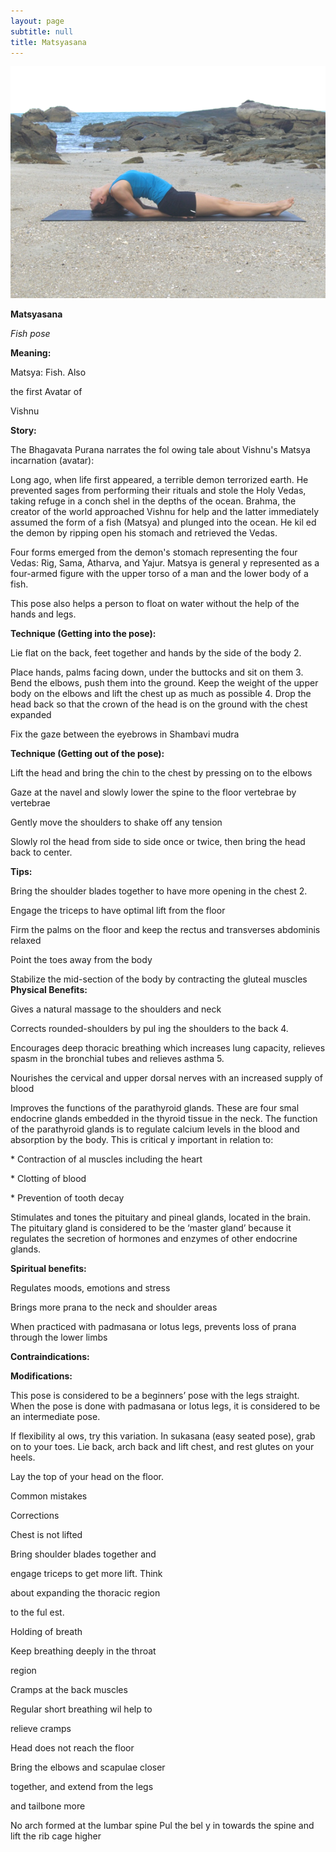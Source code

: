 ```yaml
---
layout: page
subtitle: null
title: Matsyasana
---
```

  <p class="calibre1 text-center">
   <img class="calibre2" src="../../assets/img/index-38_3.png"/>
  </p>
  <p class="calibre1">
  </p>
  <p class="calibre1">
   <b class="calibre3">
   </b>
  </p>
  <p class="calibre1">
   <b class="calibre3">
    Matsyasana
   </b>
  </p>
  <p class="calibre1">
  </p>
  <p class="calibre1">
  </p>
  <p class="calibre1">
  </p>
  <p class="calibre1">
  </p>
  <p class="calibre1">
  </p>
  <p class="calibre1">
   <i class="calibre4">
    Fish pose
   </i>
  </p>
  <p class="calibre1">
   <b class="calibre3">
   </b>
  </p>
  <p class="calibre1">
   <b class="calibre3">
    Meaning:
   </b>
  </p>
  <p class="calibre1">
   Matsya: Fish. Also
  </p>
  <p class="calibre1">
   the first Avatar of
  </p>
  <p class="calibre1">
   Vishnu
  </p>
  <p class="calibre1">
  </p>
  <p class="calibre1">
  </p>
  <p class="calibre1">
  </p>
  <p class="calibre1">
  </p>
  <p class="calibre1">
   <b class="calibre3">
    Story:
   </b>
  </p>
  <p class="calibre1">
  </p>
  <p class="calibre1">
   The  Bhagavata  Purana  narrates  the  fol owing  tale  about  Vishnu's  Matsya incarnation (avatar):
  </p>
  <p class="calibre1">
  </p>
  <p class="calibre1">
   Long  ago,  when  life  first  appeared,  a  terrible  demon  terrorized  earth.  He prevented sages from performing their rituals and stole the Holy Vedas, taking refuge in a conch shel  in the depths of the ocean. Brahma, the creator of the world  approached  Vishnu  for  help  and  the  latter  immediately  assumed  the form of a fish (Matsya) and plunged into the ocean. He kil ed  the demon by ripping open his stomach and retrieved the Vedas.
  </p>
  <p class="calibre1">
  </p>
  <p class="calibre1">
   Four forms emerged from the demon's stomach representing the four Vedas: Rig, Sama, Atharva, and Yajur. Matsya is general y represented as a four-armed figure with the upper torso of a man and the lower body of a fish.
  </p>
  <p class="calibre1">
  </p>
  <p class="calibre1">
   This pose also helps a person to float on water without the help of the hands and legs.
  </p>
  <p class="calibre1">
   <b class="calibre3">
   </b>
  </p>
  <p class="calibre1">
   <b class="calibre3">
   </b>
  </p>
  <p class="calibre1">
   <b class="calibre3">
   </b>
  </p>
  <p class="calibre1">
  </p>
  <p class="calibre1">
   <a id="p39">
   </a>
  </p>
  <p class="calibre1">
  </p>
  <p class="calibre1">
   <b class="calibre3">
   </b>
  </p>
  <p class="calibre1">
   <b class="calibre3">
    Technique (Getting into the pose):
   </b>
  </p>
  <p class="calibre1">
   Lie flat on the back, feet together and hands by the side of the body 2.
  </p>
  <p class="calibre1">
   Place hands, palms facing down, under the buttocks and sit on them 3.        Bend  the  elbows,  push  them  into  the  ground.  Keep  the  weight  of  the upper body on the elbows and lift the chest up as much as possible 4.        Drop the head back so that the crown of the head is on the ground with the chest expanded
  </p>
  <p class="calibre1">
   Fix the gaze between the eyebrows in Shambavi mudra
  </p>
  <p class="calibre1">
  </p>
  <p class="calibre1">
   <b class="calibre3">
    Technique (Getting out of the pose):
   </b>
  </p>
  <p class="calibre1">
   Lift  the  head  and  bring  the  chin  to  the  chest  by  pressing  on  to  the elbows
  </p>
  <p class="calibre1">
   Gaze at the navel and slowly lower the spine to the floor vertebrae by vertebrae
  </p>
  <p class="calibre1">
   Gently move the shoulders to shake off any tension
  </p>
  <p class="calibre1">
   Slowly rol  the head from side to side once or twice, then bring the head back to center.
  </p>
  <p class="calibre1">
   <b class="calibre3">
   </b>
  </p>
  <p class="calibre1">
   <b class="calibre3">
    Tips:
   </b>
  </p>
  <p class="calibre1">
   Bring the shoulder blades together to have more opening in the chest 2.
  </p>
  <p class="calibre1">
   Engage the triceps to have optimal lift from the floor
  </p>
  <p class="calibre1">
   Firm  the  palms  on  the  floor  and  keep  the  rectus  and  transverses abdominis relaxed
  </p>
  <p class="calibre1">
   Point the toes away from the body
  </p>
  <p class="calibre1">
   Stabilize the mid-section of the body by contracting the gluteal muscles
   <b class="calibre3">
    Physical Benefits:
   </b>
  </p>
  <p class="calibre1">
   Gives a natural massage to the shoulders and neck
  </p>
  <p class="calibre1">
   Corrects rounded-shoulders by pul ing the shoulders to the back 4.
  </p>
  <p class="calibre1">
   Encourages  deep  thoracic  breathing  which  increases  lung  capacity, relieves spasm in the bronchial tubes and relieves asthma 5.
  </p>
  <p class="calibre1">
   Nourishes the cervical and upper dorsal nerves with an increased supply of blood
  </p>
  <p class="calibre1">
  </p>
  <p class="calibre1">
   <a id="p40">
   </a>
  </p>
  <p class="calibre1">
  </p>
  <p class="calibre1">
   Improves the functions of the parathyroid glands. These are four smal endocrine  glands  embedded  in  the  thyroid  tissue  in  the  neck.    The function  of  the  parathyroid  glands  is  to  regulate  calcium  levels  in  the blood and absorption by the body.  This is critical y important in relation to:
  </p>
  <p class="calibre1">
  </p>
  <p class="calibre1">
   * Contraction of al  muscles including the heart
  </p>
  <p class="calibre1">
  </p>
  <p class="calibre1">
   * Clotting of blood
  </p>
  <p class="calibre1">
  </p>
  <p class="calibre1">
   * Prevention of tooth decay
  </p>
  <p class="calibre1">
  </p>
  <p class="calibre1">
   Stimulates  and  tones  the  pituitary  and  pineal  glands,  located  in  the brain. The pituitary gland is considered to be the ‘master gland’ because it regulates the secretion of hormones and enzymes of other endocrine glands.
  </p>
  <p class="calibre1">
  </p>
  <p class="calibre1">
   <b class="calibre3">
    Spiritual benefits:
   </b>
  </p>
  <p class="calibre1">
   Regulates moods, emotions and stress
  </p>
  <p class="calibre1">
   Brings more prana to the neck and shoulder areas
  </p>
  <p class="calibre1">
   When  practiced  with  padmasana  or  lotus  legs,  prevents  loss  of  prana through the lower limbs
  </p>
  <p class="calibre1">
  </p>
  <p class="calibre1">
   <b class="calibre3">
    Contraindications:
   </b>
  </p>
  <p class="calibre1">
  </p>
  <p class="calibre1">
  </p>
  <p class="calibre1">
   <b class="calibre3">
    Modifications:
   </b>
  </p>
  <p class="calibre1">
   This pose is considered to be a beginners’ pose with the legs straight. When the  pose  is  done  with  padmasana  or  lotus  legs,  it  is  considered  to  be  an intermediate pose.
  </p>
  <p class="calibre1">
  </p>
  <p class="calibre1">
   If flexibility al ows, try this variation. In sukasana (easy seated pose), grab on to your toes. Lie back, arch back and lift chest, and rest glutes on your heels.
  </p>
  <p class="calibre1">
   Lay the top of your head on the floor.
  </p>
  <p class="calibre1">
   <b class="calibre3">
   </b>
  </p>
  <p class="calibre1">
   <b class="calibre3">
   </b>
  </p>
  <p class="calibre1">
   <b class="calibre3">
   </b>
  </p>
  <p class="calibre1">
   <b class="calibre3">
   </b>
  </p>
  <p class="calibre1">
  </p>
  <p class="calibre1">
   <a id="p41">
   </a>
  </p>
  <p class="calibre1">
  </p>
  <p class="calibre1">
   Common mistakes
  </p>
  <p class="calibre1">
   Corrections
  </p>
  <p class="calibre1">
   Chest is not lifted
  </p>
  <p class="calibre1">
   Bring shoulder blades together and
  </p>
  <p class="calibre1">
   engage triceps to get more lift. Think
  </p>
  <p class="calibre1">
   about expanding the thoracic region
  </p>
  <p class="calibre1">
   to the ful est.
  </p>
  <p class="calibre1">
   Holding of breath
  </p>
  <p class="calibre1">
   Keep breathing deeply in the throat
  </p>
  <p class="calibre1">
   region
  </p>
  <p class="calibre1">
   Cramps at the back muscles
  </p>
  <p class="calibre1">
   Regular short breathing wil  help to
  </p>
  <p class="calibre1">
   relieve cramps
  </p>
  <p class="calibre1">
   Head does not reach the floor
  </p>
  <p class="calibre1">
   Bring the elbows and scapulae closer
  </p>
  <p class="calibre1">
   together, and extend from the legs
  </p>
  <p class="calibre1">
   and tailbone more
  </p>
  <p class="calibre1">
   No arch formed at the lumbar spine  Pul  the bel y in towards the spine and lift the rib cage higher
  </p>
  <p class="calibre1">
  </p>
  <p class="calibre1">
  </p>
  <p class="calibre1">
   <a id="p42">
   </a>
  </p>
